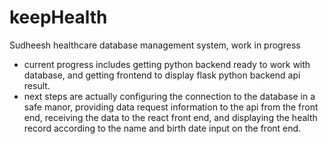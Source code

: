 # keepHealth
Sudheesh healthcare database management system, work in progress
- current progress includes getting python backend ready to work with database, and getting frontend to display flask python backend api result.
- next steps are actually configuring the connection to the database in a safe manor, providing data request information to the api from the front end, receiving the data to the react front end, and displaying the health record according to the name and birth date input on the front end.
